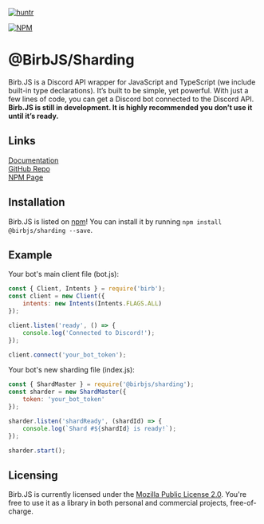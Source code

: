 [![huntr](https://cdn.huntr.dev/huntr_security_badge_mono.svg)](https://huntr.dev)

[![NPM](https://nodei.co/npm/@birbjs/sharding.png)](https://nodei.co/npm/@birbjs/sharding)

# @BirbJS/Sharding
Birb.JS is a Discord API wrapper for JavaScript and TypeScript (we include built-in type declarations). It’s built to be simple, yet powerful. With just a few lines of code, you can get a Discord bot connected to the Discord API. **Birb.JS is still in development. It is highly recommended you don’t use it until it’s ready.**

## Links
[Documentation](https://birb.js.org/addons/sharding)    
[GitHub Repo](https://github.com/BirbJS/Sharding)    
[NPM Page](https://npmjs.com/package/@birbjs/sharding)

## Installation
Birb.JS is listed on [npm](https://www.npmjs.com/package/@birbjs/sharding)! You can install it by running `npm install @birbjs/sharding --save`.

## Example
Your bot's main client file (bot.js):
```js
const { Client, Intents } = require('birb');
const client = new Client({
    intents: new Intents(Intents.FLAGS.ALL)
});

client.listen('ready', () => {
    console.log('Connected to Discord!');
});

client.connect('your_bot_token');
```
Your bot's new sharding file (index.js):
```js
const { ShardMaster } = require('@birbjs/sharding');
const sharder = new ShardMaster({
    token: 'your_bot_token'
});

sharder.listen('shardReady', (shardId) => {
    console.log(`Shard #${shardId} is ready!`);
});

sharder.start();
```

## Licensing
Birb.JS is currently licensed under the [Mozilla Public License 2.0](https://github.com/BirbJS/Birb/blob/main/LICENSE). You're free to use it as a library in both personal and commercial projects, free-of-charge.
